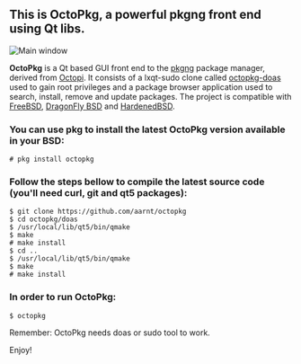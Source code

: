 ## This is OctoPkg, a powerful pkgng front end using Qt libs.

![Main window](https://raw.githubusercontent.com/aarnt/octopkg/master/octopkg-mainwindow.png)

**OctoPkg** is a Qt based GUI front end to the [pkgng](https://wiki.freebsd.org/pkgng) package manager, derived from [Octopi](http://tintaescura.com/projects/octopi).
It consists of a lxqt-sudo clone called [octopkg-doas](https://github.com/aarnt/octopkg/tree/master/doas) used to gain root privileges and a package browser application used
to search, install, remove and update packages.
The project is compatible with [FreeBSD](https://www.freebsd.org/), [DragonFly BSD](https://www.dragonflybsd.org/) and [HardenedBSD](https://hardenedbsd.org/).

### You can use pkg to install the latest OctoPkg version available in your BSD:

```
# pkg install octopkg
```

### Follow the steps bellow to compile the latest source code (you'll need curl, git and qt5 packages):

```
$ git clone https://github.com/aarnt/octopkg
$ cd octopkg/doas
$ /usr/local/lib/qt5/bin/qmake
$ make
# make install
$ cd ..
$ /usr/local/lib/qt5/bin/qmake
$ make
# make install
```

### In order to run OctoPkg:

```
$ octopkg
```

Remember: OctoPkg needs doas or sudo tool to work.


Enjoy!
